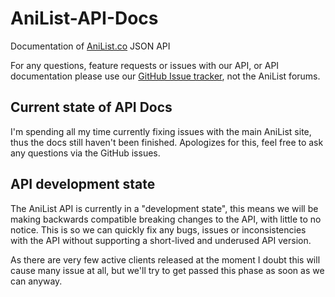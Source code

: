 AniList-API-Docs
================

Documentation of [AniList.co](http://anilist.co/) JSON API

For any questions, feature requests or issues with our API, or API documentation please use our [GitHub Issue tracker](https://github.com/Josh-Star/AniList-API-Docs/issues), not the AniList forums.


## Current state of API Docs

I'm spending all my time currently fixing issues with the main AniList site, thus the docs still haven't been finished. Apologizes for this, feel free to ask any questions via the GitHub issues.


## API development state
The AniList API is currently in a "development state",
this means we will be making backwards compatible breaking changes to the API, with little to no notice.
This is so we can quickly fix any bugs, issues or inconsistencies with the API
without supporting a short-lived and underused API version.

As there are very few active clients released at the moment I doubt this will cause many issue at all,
 but we'll try to get passed this phase as soon as we can anyway.
